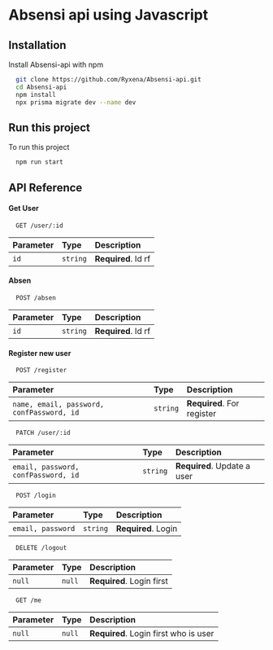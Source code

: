 
# Absensi api using Javascript


## Installation

Install Absensi-api with npm

```bash
  git clone https://github.com/Ryxena/Absensi-api.git
  cd Absensi-api
  npm install 
  npx prisma migrate dev --name dev
```
    
## Run this project

To run this project

```bash
  npm run start
```


## API Reference

#### Get User

```http
  GET /user/:id
```

| Parameter | Type     | Description                |
| :-------- | :------- | :------------------------- |
| `id` | `string` | **Required**. Id rf |

#### Absen

```http
  POST /absen
```

| Parameter | Type     | Description                       |
| :-------- | :------- | :-------------------------------- |
| `id`      | `string` | **Required**. Id rf |

#### Register new user

```http
  POST /register
```

| Parameter | Type     | Description                       |
| :-------- | :------- | :-------------------------------- |
| `name, email, password, confPassword, id`      | `string` | **Required**. For register |

```http
  PATCH /user/:id
```

| Parameter | Type     | Description                       |
| :-------- | :------- | :-------------------------------- |
| `email, password, confPassword, id`      | `string` | **Required**. Update a user |

```http
  POST /login
```

| Parameter | Type     | Description                       |
| :-------- | :------- | :-------------------------------- |
| `email, password`      | `string` | **Required**. Login |

```http
  DELETE /logout
```

| Parameter | Type     | Description                       |
| :-------- | :------- | :-------------------------------- |
| `null`      | `null` | **Required**. Login first |

```http
  GET /me
```

| Parameter | Type     | Description                       |
| :-------- | :------- | :-------------------------------- |
| `null`      | `null` | **Required**. Login first who is user |